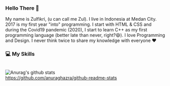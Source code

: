 ### Hello There 👋
My name is Zulfikri, (u can call me Zul). I live in Indonesia at Medan City. 2017 is my first year "into" programming. I start with HTML & CSS and during the Covid19 pandemic (2020), I start to learn C++ as my first programming language (better late than never, right?😄). I love Programming and Design. I never think twice to share my knowledge with everyone ❤️

### :computer: My Skills

\
![Anurag's github stats](https://github-readme-stats.vercel.app/api?username=ctrlbzul5&show_icons=true) \
https://github.com/anuraghazra/github-readme-stats

<!--
**ctrlbzul5/ctrlbzul5** is a ✨ _special_ ✨ repository because its `README.md` (this file) appears on your GitHub profile.

Here are some ideas to get you started:

- 🔭 I’m currently working on ...
- 🌱 I’m currently learning ...
- 👯 I’m looking to collaborate on ...
- 🤔 I’m looking for help with ...
- 💬 Ask me about ...
- 📫 How to reach me: ...
- 😄 Pronouns: ...
- ⚡ Fun fact: ...
-->
